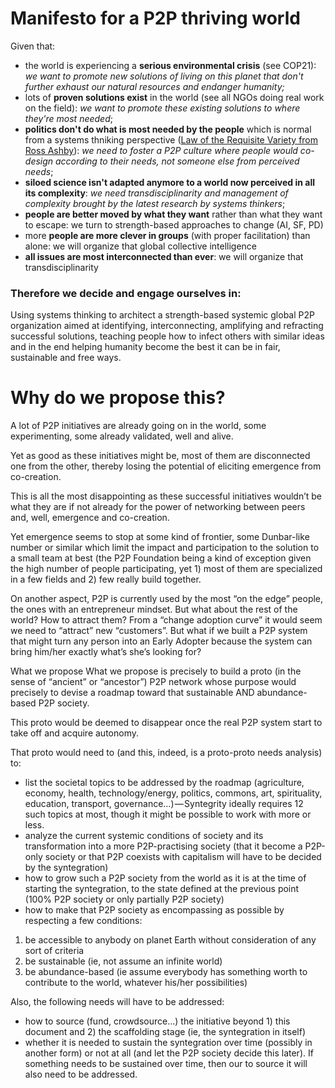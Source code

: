 # Manifesto for a P2P thriving world

Given that:

- the world is experiencing a **serious environmental crisis** (see COP21): *we want to promote new solutions of living on this planet that don't further exhaust our natural resources and endanger humanity;*
- lots of **proven solutions exist** in the world (see all NGOs doing real work on the field): *we want to promote these existing solutions to where they're most needed*;
- **politics don't do what is most needed by the people** which is normal from a systems thniking perspective ([Law of the Requisite Variety from Ross Ashby](https://en.wikipedia.org/wiki/Variety_%28cybernetics%29)): *we need to foster a P2P culture where people would co-design according to their needs, not someone else from perceived needs*;
- **siloed science isn't adapted anymore to a world now perceived in all its complexity**: *we need transdisciplinarity and management of complexity brought by the latest research by systems thinkers*;
- **people are better moved by what they want** rather than what they want to escape: we turn to strength-based approaches to change (AI, SF, PD)
- more **people are more clever in groups** (with proper facilitation) than alone: we will organize that global collective intelligence
- **all issues are most interconnected than ever**: we will organize that transdisciplinarity

### Therefore we decide and engage ourselves in:
Using systems thinking to architect a strength-based systemic global P2P organization aimed at identifying, interconnecting, amplifying and refracting successful solutions, teaching people how to infect others with similar ideas and in the end helping humanity become the best it can be in fair, sustainable and free ways.

# Why do we propose this? 

A lot of P2P initiatives are already going on in the world, some experimenting, some already validated, well and alive.

Yet as good as these initiatives might be, most of them are disconnected one from the other, thereby losing the potential of eliciting emergence from co-creation.

This is all the most disappointing as these successful initiatives wouldn’t be what they are if not already for the power of networking between peers and, well, emergence and co-creation.

Yet emergence seems to stop at some kind of frontier, some Dunbar-like number or similar which limit the impact and participation to the solution to a small team at best (the P2P Foundation being a kind of exception given the high number of people participating, yet 1) most of them are specialized in a few fields and 2) few really build together.

On another aspect, P2P is currently used by the most “on the edge” people, the ones with an entrepreneur mindset. But what about the rest of the world? How to attract them? From a “change adoption curve” it would seem we need to “attract” new “customers”. But what if we built a P2P system that might turn any person into an Early Adopter because the system can bring him/her exactly what’s she’s looking for?

What we propose What we propose is precisely to build a proto (in the sense of “ancient” or “ancestor”) P2P network whose purpose would precisely to devise a roadmap toward that sustainable AND abundance-based P2P society.

This proto would be deemed to disappear once the real P2P system start to take off and acquire autonomy.

That proto would need to (and this, indeed, is a proto-proto needs analysis) to:

* list the societal topics to be addressed by the roadmap (agriculture, economy, health, technology/energy, politics, commons, art, spirituality, education, transport, governance…) — Syntegrity ideally requires 12 such topics at most, though it might be possible to work with more or less.
* analyze the current systemic conditions of society and its transformation into a more P2P-practising society (that it become a P2P-only society or that P2P coexists with capitalism will have to be decided by the syntegration)
* how to grow such a P2P society from the world as it is at the time of starting the syntegration, to the state defined at the previous point (100% P2P society or only partially P2P society)
* how to make that P2P society as encompassing as possible by respecting a few conditions:


1. be accessible to anybody on planet Earth without consideration of any sort of criteria
2. be sustainable (ie, not assume an infinite world)
3. be abundance-based (ie assume everybody has something worth to contribute to the world, whatever his/her possibilities)


Also, the following needs will have to be addressed:

* how to source (fund, crowdsource…) the initiative beyond 1) this document and 2) the scaffolding stage (ie, the syntegration in itself)
* whether it is needed to sustain the syntegration over time (possibly in another form) or not at all (and let the P2P society decide this later). If something needs to be sustained over time, then our to source it will also need to be addressed.


